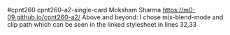 #cpnt260 
cpnt260-a2-single-card
Moksham Sharma
https://m0-09.github.io/cpnt260-a2/
Above and beyond: I chose mix-blend-mode and clip path which can be seen in the linked stylesheet in lines 32,33
